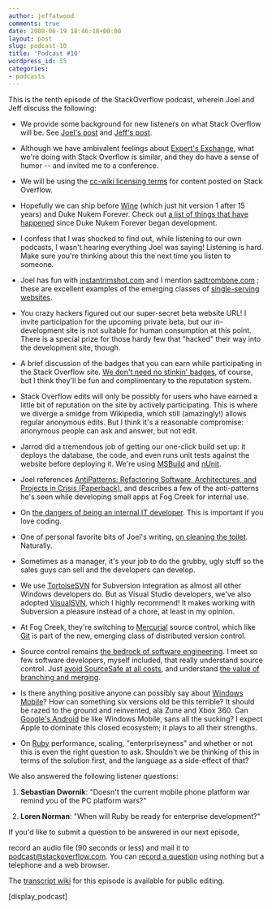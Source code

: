 ```yaml
---
author: jeffatwood
comments: true
date: 2008-06-19 18:46:18+00:00
layout: post
slug: podcast-10
title: 'Podcast #10'
wordpress_id: 55
categories:
- podcasts
---
```



This is the tenth episode of the StackOverflow podcast, wherein Joel and Jeff discuss the following:






  * We provide some background for new listeners on what Stack Overflow will be. See [Joel's post](http://www.joelonsoftware.com/items/2008/04/16.html) and [Jeff's post](http://www.codinghorror.com/blog/archives/001101.html).


  * Although we have ambivalent feelings about [Expert's Exchange](http://www.experts-exchange.com/), what we're doing with Stack Overflow is similar, and they do have a sense of humor -- and invited me to a conference.


  * We will be using the [cc-wiki licensing terms](http://creativecommons.org/license/results-one?license_code=by-sa&wiki=true) for content posted on Stack Overflow.


  * Hopefully we can ship before [Wine](http://www.uberreview.com/2008/06/15-years-of-windows-apps-in-linux-wine-hits-version-10.htm) (which just hit version 1 after 15 years) and Duke Nukem Forever. Check out [a list of things that have happened](http://duke.a-13.net/) since Duke Nukem Forever began development.


  * I confess that I was shocked to find out, while listening to our own podcasts, I wasn't hearing everything Joel was saying! Listening is hard. Make sure you're thinking about this the next time you listen to someone.


  * Joel has fun with [instantrimshot.com](http://www.instantrimshot.com/) and I mention [sadtrombone.com](http://sadtrombone.com/) ; these are excellent examples of the emerging classes of [single-serving websites](http://www.kottke.org/08/02/single-serving-sites).


  * You crazy hackers figured out our super-secret beta website URL! I invite participation for the upcoming private beta, but our in-development site is not suitable for human consumption at this point. There is a special prize for those hardy few that "hacked" their way into the development site, though.  



  * A brief discussion of the badges that you can earn while participating in the Stack Overflow site. [We don't need no stinkin' badges](http://en.wikipedia.org/wiki/Stinking_badges), of course, but I think they'll be fun and complimentary to the reputation system.   



  * Stack Overflow edits will only be possibly for users who have earned a little bit of reputation on the site by actively participating. This is where we diverge a smidge from Wikipedia, which still (amazingly!) allows regular anonymous edits. But I think it's a reasonable compromise: anonymous people can ask and answer, but not edit.


  * Jarrod did a tremendous job of getting our one-click build set up: it deploys the database, the code, and even runs unit tests against the website before deploying it. We're using [MSBuild](http://msdn.microsoft.com/en-us/library/0k6kkbsd.aspx) and [nUnit](http://www.nunit.org/index.php).


  * Joel references [AntiPatterns: Refactoring Software, Architectures, and Projects in Crisis (Paperback)](http://www.amazon.com/dp/0471197130/?tag=codinghorror-20), and describes a few of the anti-patterns he's seen while developing small apps at Fog Creek for internal use.


  * On [the dangers of being an internal IT developer](http://www.hjiang.net/wp/2008/01/05/joel-spolskys-talk-at-yale/). This is important if you love coding.


  * One of personal favorite bits of Joel's writing, [on cleaning the toilet](http://www.codinghorror.com/blog/archives/000346.html). Naturally.


  * Sometimes as a manager, it's your job to do the grubby, ugly stuff so the sales guys can sell and the developers can develop.


  * We use [TortoiseSVN](http://tortoisesvn.tigris.org/) for Subversion integration as almost all other Windows developers do. But as Visual Studio developers, we've also adopted [VisualSVN](http://www.visualsvn.com/), which I highly recommend! It makes working with Subversion a pleasure instead of a chore, at least in my opinion.   



  * At Fog Creek, they're switching to [Mercurial](http://www.selenic.com/mercurial/wiki/) source control, which like [Git](http://git.or.cz/) is part of the new, emerging class of distributed version control.


  * Source control remains [the bedrock of software engineering](http://www.codinghorror.com/blog/archives/000643.html). I meet so few software developers, myself included, that really understand source control. Just [avoid SourceSafe at all costs](http://www.codinghorror.com/blog/archives/000660.html), and understand [the value of branching and merging](http://www.codinghorror.com/blog/archives/000968.html).


  * Is there anything positive anyone can possibly say about [Windows Mobile](http://www.microsoft.com/Windowsmobile/default.mspx)? How can something six versions old be this terrible? It should be razed to the ground and reinvented, ala Zune and Xbox 360. Can [Google's Android](http://code.google.com/android/what-is-android.html) be like Windows Mobile, sans all the sucking? I expect Apple to dominate this closed ecosystem; it plays to all their strengths.  



  * On [Ruby](http://en.wikipedia.org/wiki/Ruby_programming_language) performance, scaling, "enterpriseyness" and whether or not this is even the right question to ask. Shouldn't we be thinking of this in terms of the solution first, and the language as a side-effect of that?





We also answered the following listener questions:






  1. **Sebastian Dwornik**: "Doesn't the current mobile phone platform war remind you of the PC platform wars?"



  2. **Loren Norman**: "When will Ruby be ready for enterprise development?"





If you'd like to submit a question to be answered in our next episode,  

record an audio file (90 seconds or less) and mail it to [podcast@stackoverflow.com](mailto:podcast@stackoverflow.com). You can [record a question](http://blog.stackoverflow.com/index.php/2008/05/recording-podcast-questions-using-your-telephone/) using nothing but a telephone and a web browser.





The [transcript wiki](http://stackoverflow.fogbugz.com/default.asp?W10808) for this episode is available for public editing.





[display_podcast]




